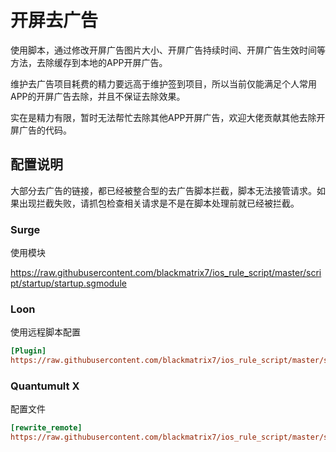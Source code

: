 # 开屏去广告

使用脚本，通过修改开屏广告图片大小、开屏广告持续时间、开屏广告生效时间等方法，去除缓存到本地的APP开屏广告。

维护去广告项目耗费的精力要远高于维护签到项目，所以当前仅能满足个人常用APP的开屏广告去除，并且不保证去除效果。

实在是精力有限，暂时无法帮忙去除其他APP开屏广告，欢迎大佬贡献其他去除开屏广告的代码。

## 配置说明

大部分去广告的链接，都已经被整合型的去广告脚本拦截，脚本无法接管请求。如果出现拦截失败，请抓包检查相关请求是不是在脚本处理前就已经被拦截。

### Surge

使用模块

https://raw.githubusercontent.com/blackmatrix7/ios_rule_script/master/script/startup/startup.sgmodule

### Loon

使用远程脚本配置

```ini
[Plugin]
https://raw.githubusercontent.com/blackmatrix7/ios_rule_script/master/script/startup/startup.lnplugin, tag=开屏去广告, enabled=true
```

### Quantumult X

配置文件

```ini
[rewrite_remote]
https://raw.githubusercontent.com/blackmatrix7/ios_rule_script/master/script/startup/startup.qxrewrite, tag=开屏去广告, enabled=true
```
